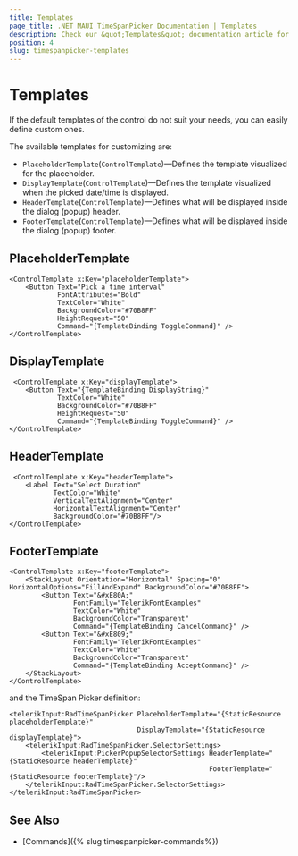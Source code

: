 ```yaml
---
title: Templates
page_title: .NET MAUI TimeSpanPicker Documentation | Templates
description: Check our &quot;Templates&quot; documentation article for Telerik TimeSpanPicker for .NET MAUI.
position: 4
slug: timespanpicker-templates
---
```


# Templates

If the default templates of the control do not suit your needs, you can easily define custom ones.

The available templates for customizing are:

* `PlaceholderTemplate`(`ControlTemplate`)&mdash;Defines the template visualized for the placeholder.  
* `DisplayTemplate`(`ControlTemplate`)&mdash;Defines the template visualized when the picked date/time is displayed.
* `HeaderTemplate`(`ControlTemplate`)&mdash;Defines what will be displayed inside the dialog (popup) header.
* `FooterTemplate`(`ControlTemplate`)&mdash;Defines what will be displayed inside the dialog (popup) footer.

## PlaceholderTemplate

```XAML
<ControlTemplate x:Key="placeholderTemplate">
    <Button Text="Pick a time interval"
            FontAttributes="Bold"
            TextColor="White"
            BackgroundColor="#70B8FF"
            HeightRequest="50"
            Command="{TemplateBinding ToggleCommand}" />
</ControlTemplate>
```

## DisplayTemplate

```XAML
 <ControlTemplate x:Key="displayTemplate">
    <Button Text="{TemplateBinding DisplayString}"
            TextColor="White"
            BackgroundColor="#70B8FF"
            HeightRequest="50"
            Command="{TemplateBinding ToggleCommand}" />
</ControlTemplate>
```

## HeaderTemplate

```XAML
 <ControlTemplate x:Key="headerTemplate">
    <Label Text="Select Duration"
           TextColor="White"
           VerticalTextAlignment="Center"
           HorizontalTextAlignment="Center"
           BackgroundColor="#70B8FF"/>
</ControlTemplate>
```

## FooterTemplate

```XAML
<ControlTemplate x:Key="footerTemplate">
    <StackLayout Orientation="Horizontal" Spacing="0" HorizontalOptions="FillAndExpand" BackgroundColor="#70B8FF">
        <Button Text="&#xE80A;"
                FontFamily="TelerikFontExamples"
                TextColor="White"
                BackgroundColor="Transparent"
                Command="{TemplateBinding CancelCommand}" />
        <Button Text="&#xE809;"
                FontFamily="TelerikFontExamples"
                TextColor="White"
                BackgroundColor="Transparent"
                Command="{TemplateBinding AcceptCommand}" />
    </StackLayout>
</ControlTemplate>
```

and the TimeSpan Picker definition:

```XAML
<telerikInput:RadTimeSpanPicker PlaceholderTemplate="{StaticResource placeholderTemplate}"
                                DisplayTemplate="{StaticResource displayTemplate}">
    <telerikInput:RadTimeSpanPicker.SelectorSettings>
        <telerikInput:PickerPopupSelectorSettings HeaderTemplate="{StaticResource headerTemplate}"
                                                  FooterTemplate="{StaticResource footerTemplate}"/>
    </telerikInput:RadTimeSpanPicker.SelectorSettings>
</telerikInput:RadTimeSpanPicker>
```

## See Also

- [Commands]({% slug timespanpicker-commands%})
